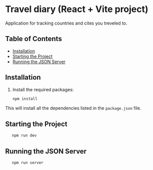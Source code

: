 # Travel diary (React + Vite project)

Application for tracking countries and cites you treveled to.

## Table of Contents

- [Installation](#installation)
- [Starting the Project](#starting-the-project)
- [Running the JSON Server](#running-the-json-server)

## Installation

1. Install the required packages:

    ```bash
    npm install
    ```
This will install all the dependencies listed in the `package.json` file.

## Starting the Project

 ```bash
    npm run dev 
  ```
## Running the JSON Server

 ```bash
    npm run server 
  ```
